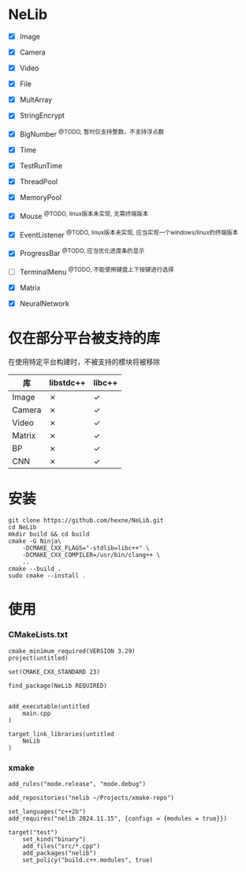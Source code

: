 # NeLib
- [x] Image
- [x] Camera
- [x] Video
- [x] File
- [x] MultArray
- [x] StringEncrypt
- [x] BigNumber <sup> @TODO, 暂时仅支持整数，不支持浮点数
- [x] Time
- [x] TestRunTime
- [x] ThreadPool
- [x] MemoryPool
- [x] Mouse <sup> @TODO, linux版本未实现, 无需终端版本
- [x] EventListener <sup> @TODO, linux版本未实现, 应当实现一个windows/linux的终端版本
- [x] ProgressBar <sup> @TODO, 应当优化进度条的显示
- [ ] TerminalMenu <sup> @TODO, 不能使用键盘上下按键进行选择
- [x] Matrix
- [x] NeuralNetwork


# 仅在部分平台被支持的库
在使用特定平台构建时，不被支持的模块将被移除  

| 库      | libstdc++ | libc++  |
|--------|-----------|---------|
| Image  | &cross;   | &check; |
| Camera | &cross;   | &check; |
| Video  | &cross;   | &check; |
| Matrix | &cross;   | &check; |
| BP     | &cross;   | &check; |
| CNN    | &cross;   | &check; |


# 安装
```
git clone https://github.com/hexne/NeLib.git  
cd NeLib  
mkdir build && cd build  
cmake -G Ninja\  
    -DCMAKE_CXX_FLAGS="-stdlib=libc++" \
    -DCMAKE_CXX_COMPILER=/usr/bin/clang++ \
    ..
cmake --build .  
sudo cmake --install .  
```

# 使用
### CMakeLists.txt
```
cmake_minimum_required(VERSION 3.29)
project(untitled)

set(CMAKE_CXX_STANDARD 23)

find_package(NeLib REQUIRED)


add_executable(untitled
    main.cpp
)

target_link_libraries(untitled
    NeLib
)

```
### xmake
```
add_rules("mode.release", "mode.debug")

add_repositories("nelib ~/Projects/xmake-repo")

set_languages("c++2b")
add_requires("nelib 2024.11.15", {configs = {modules = true}})

target("test")
    set_kind("binary")
    add_files("src/*.cpp")
    add_packages("nelib")
    set_policy("build.c++.modules", true)
```
